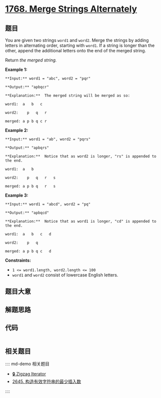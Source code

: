 # [1768. Merge Strings Alternately](https://leetcode.com/problems/merge-strings-alternately)

## 题目

You are given two strings `word1` and `word2`. Merge the strings by adding
letters in alternating order, starting with `word1`. If a string is longer
than the other, append the additional letters onto the end of the merged
string.

Return _the merged string._



**Example 1:**

    
    
    **Input:** word1 = "abc", word2 = "pqr"
    **Output:** "apbqcr"
    **Explanation:**  The merged string will be merged as so:
    word1:  a   b   c
    word2:    p   q   r
    merged: a p b q c r
    

**Example 2:**

    
    
    **Input:** word1 = "ab", word2 = "pqrs"
    **Output:** "apbqrs"
    **Explanation:**  Notice that as word2 is longer, "rs" is appended to the end.
    word1:  a   b 
    word2:    p   q   r   s
    merged: a p b q   r   s
    

**Example 3:**

    
    
    **Input:** word1 = "abcd", word2 = "pq"
    **Output:** "apbqcd"
    **Explanation:**  Notice that as word1 is longer, "cd" is appended to the end.
    word1:  a   b   c   d
    word2:    p   q 
    merged: a p b q c   d
    



**Constraints:**

  * `1 <= word1.length, word2.length <= 100`
  * `word1` and `word2` consist of lowercase English letters.


## 题目大意

## 解题思路

## 代码

```javascript

```

## 相关题目

:::: md-demo 相关题目
- [🔒 Zigzag Iterator](https://leetcode.com/problems/zigzag-iterator)
- [2645. 构造有效字符串的最少插入数](https://leetcode.com/problems/minimum-additions-to-make-valid-string)

::::
